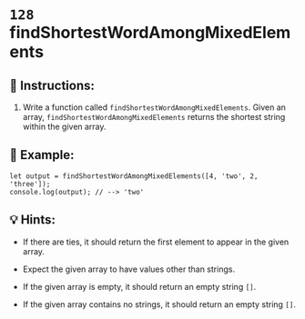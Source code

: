 # `128` findShortestWordAmongMixedElements

## 📝 Instructions:

1. Write a function called `findShortestWordAmongMixedElements`. Given an array, `findShortestWordAmongMixedElements` returns the shortest string within the given array.

## 📎 Example:

```Js
let output = findShortestWordAmongMixedElements([4, 'two', 2, 'three']);
console.log(output); // --> 'two'
```

## 💡 Hints:

+ If there are ties, it should return the first element to appear in the given array.

+ Expect the given array to have values other than strings.

+ If the given array is empty, it should return an empty string `[]`.

+ If the given array contains no strings, it should return an empty string `[]`.
